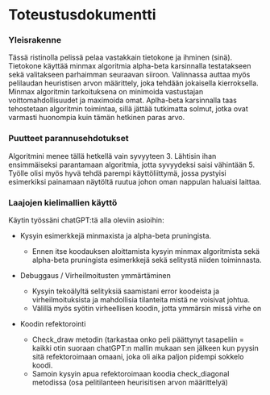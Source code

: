 # Toteustusdokumentti

### Yleisrakenne

Tässä ristinolla pelissä pelaa vastakkain tietokone ja ihminen (sinä). Tietokone käyttää minmax algoritmia alpha-beta karsinnalla testatakseen sekä valitakseen parhaimman seuraavan siiroon. Valinnassa auttaa myös pelilaudan heuristisen arvon määrittely, joka tehdään jokaisella kierroksella. Minmax algoritmin tarkoituksena on minimoida vastustajan voittomahdollisuudet ja maximoida omat. Aplha-beta karsinnalla taas tehostetaan algoritmin toimintaa, sillä jättää tutkimatta solmut, jotka ovat varmasti huonompia kuin tämän hetkinen paras arvo.

### Puutteet parannusehdotukset

Algoritmini menee tällä hetkellä vain syvyyteen 3. Lähtisin ihan ensimmäiseksi parantamaan algoritmia, jotta syvyydeksi saisi vähintään 5.
Työlle olisi myös hyvä tehdä parempi käyttöliittymä, jossa pystyisi esimerkiksi painamaan näytöltä ruutua johon oman nappulan haluaisi laittaa.

### Laajojen kielimallien käyttö

Käytin työssäni chatGPT:tä alla oleviin asioihin:

- Kysyin esimerkkejä minmaxista ja alpha-beta pruningista.
  - Ennen itse koodauksen aloittamista kysyin minmax algoritmista sekä alpha-beta pruningista esimerkkejä sekä selitystä niiden toiminnasta.

- Debuggaus / Virheilmoitusten ymmärtäminen
  - Kysyin tekoälyltä selityksiä saamistani error koodeista ja virheilmoituksista ja mahdollisia tilanteita mistä ne voisivat johtua.
  - Välillä myös syötin virheellisen koodin, jotta ymmärsin missä virhe on

- Koodin refektorointi 
  - Check_draw metodin (tarkastaa onko peli päättynyt tasapeliin = kaikki  otin suoraan chatGPT:n mallin mukaan sen jälkeen kun pyysin sitä refektoroimaan omaani, joka oli aika paljon pidempi sokkelo koodi.
  - Samoin kysyin apua refektoroimaan koodia check_diagonal metodissa (osa pelitilanteen heurisitisen arvon määrittelyä)
